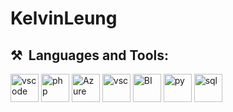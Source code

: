 # KelvinLeung

<h2> ⚒️ &nbsp;Languages and Tools:</h2>
<p align="left">
<img src="https://cdn.jsdelivr.net/gh/devicons/devicon/icons/photoshop/photoshop-line.svg" alt="vscode" width="45" height="45"/>
<img src="https://cdn.jsdelivr.net/gh/devicons/devicon/icons/premierepro/premierepro-plain.svg" alt="php" width="45" height="45"/>
<img src="https://cdn.jsdelivr.net/gh/devicons/devicon/icons/azure/azure-original.svg" alt="Azure" width="45" height="45"/>
<img src="https://cdn.jsdelivr.net/gh/devicons/devicon/icons/visualstudio/visualstudio-plain.svg" alt="vsc" width="45" height="45"/>
<img src="https://www.vectorlogo.zone/logos/microsoft_powerbi/microsoft_powerbi-icon.svg" alt="BI" width="45" height="45"/>
<img src="https://cdn.jsdelivr.net/gh/devicons/devicon/icons/python/python-original.svg" alt="py" width="45" height="45"/>
<img src="https://cdn.jsdelivr.net/gh/devicons/devicon/icons/mysql/mysql-original-wordmark.svg" alt="sql" width="45" height="45"/>
</p>
